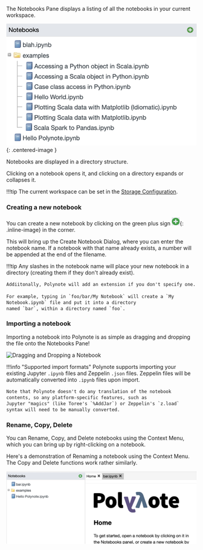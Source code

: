 The Notebooks Pane displays a listing of all the notebooks in your current workspace. 

![Notebooks Pane](images/notebooks-pane.png){: .centered-image }

Notebooks are displayed in a directory structure. 

Clicking on a notebook opens it, and clicking on a directory expands or collapses it. 

!!!tip
    The current workspace can be set in the [Storage Configuration](configuration.md#storage).

### Creating a new notebook

You can create a new notebook by clicking on the green plus sign
![green plus sign](images/green-plus.png){: .inline-image} in the corner.

This will bring up the Create Notebook Dialog, where you can enter the notebook name. If a notebook with that name 
already exists, a number will be appended at the end of the filename. 

!!!tip
    Any slashes in the notebook name will place your new notebook in a directory (creating them if they don't already 
    exist). 

    Addiitonally, Polynote will add an extension if you don't specify one. 

    For example, typing in `foo/bar/My Notebook` will create a `My Notebook.ipynb` file and put it into a directory 
    named `bar`, within a directory named `foo`. 


### Importing a notebook 

Importing a notebook into Polynote is as simple as dragging and dropping the file onto the Notebooks Pane!

![Dragging and Dropping a Notebook](images/drag-drop-notebook.gif)

!!!info "Supported import formats"
    Polynote supports importing your existing Jupyter `.ipynb` files and Zeppelin `.json` files. Zeppelin files will be 
    automatically converted into `.ipynb` files upon import. 

    Note that Polynote doesn't do any translation of the notebook contents, so any platform-specific features, such as 
    Jupyter "magics" (like Toree's `%AddJar`) or Zeppelin's `z.load` syntax will need to be manually converted. 

### Rename, Copy, Delete

You can Rename, Copy, and Delete notebooks using the Context Menu, which you can bring up by right-clicking on a 
notebook. 

Here's a demonstration of Renaming a notebook using the Context Menu. The Copy and Delete functions work rather 
similarly.

![Renaming notebook using Context Menu](images/context-menu-rename.gif)

